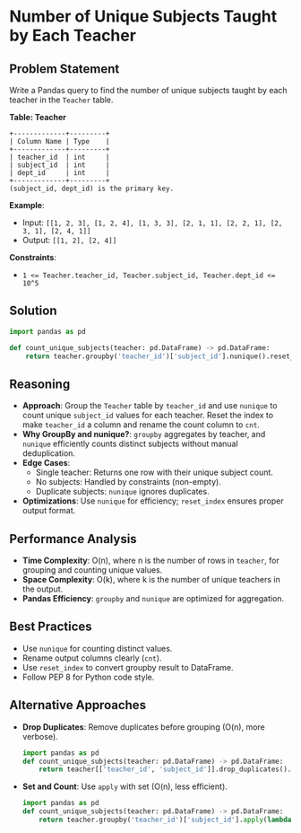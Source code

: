 # Number of Unique Subjects Taught by Each Teacher

## Problem Statement
Write a Pandas query to find the number of unique subjects taught by each teacher in the `Teacher` table.

**Table: Teacher**
```
+-------------+---------+
| Column Name | Type    |
+-------------+---------+
| teacher_id  | int     |
| subject_id  | int     |
| dept_id     | int     |
+-------------+---------+
(subject_id, dept_id) is the primary key.
```

**Example**:
- Input: `[[1, 2, 3], [1, 2, 4], [1, 3, 3], [2, 1, 1], [2, 2, 1], [2, 3, 1], [2, 4, 1]]`
- Output: `[[1, 2], [2, 4]]`

**Constraints**:
- `1 <= Teacher.teacher_id, Teacher.subject_id, Teacher.dept_id <= 10^5`

## Solution
```python
import pandas as pd

def count_unique_subjects(teacher: pd.DataFrame) -> pd.DataFrame:
    return teacher.groupby('teacher_id')['subject_id'].nunique().reset_index(name='cnt')
```

## Reasoning
- **Approach**: Group the `Teacher` table by `teacher_id` and use `nunique` to count unique `subject_id` values for each teacher. Reset the index to make `teacher_id` a column and rename the count column to `cnt`.
- **Why GroupBy and nunique?**: `groupby` aggregates by teacher, and `nunique` efficiently counts distinct subjects without manual deduplication.
- **Edge Cases**:
  - Single teacher: Returns one row with their unique subject count.
  - No subjects: Handled by constraints (non-empty).
  - Duplicate subjects: `nunique` ignores duplicates.
- **Optimizations**: Use `nunique` for efficiency; `reset_index` ensures proper output format.

## Performance Analysis
- **Time Complexity**: O(n), where n is the number of rows in `teacher`, for grouping and counting unique values.
- **Space Complexity**: O(k), where k is the number of unique teachers in the output.
- **Pandas Efficiency**: `groupby` and `nunique` are optimized for aggregation.

## Best Practices
- Use `nunique` for counting distinct values.
- Rename output columns clearly (`cnt`).
- Use `reset_index` to convert groupby result to DataFrame.
- Follow PEP 8 for Python code style.

## Alternative Approaches
- **Drop Duplicates**: Remove duplicates before grouping (O(n), more verbose).
  ```python
  import pandas as pd
  def count_unique_subjects(teacher: pd.DataFrame) -> pd.DataFrame:
      return teacher[['teacher_id', 'subject_id']].drop_duplicates().groupby('teacher_id').size().reset_index(name='cnt')
  ```
- **Set and Count**: Use `apply` with set (O(n), less efficient).
  ```python
  import pandas as pd
  def count_unique_subjects(teacher: pd.DataFrame) -> pd.DataFrame:
      return teacher.groupby('teacher_id')['subject_id'].apply(lambda x: len(set(x))).reset_index(name='cnt')
  ```